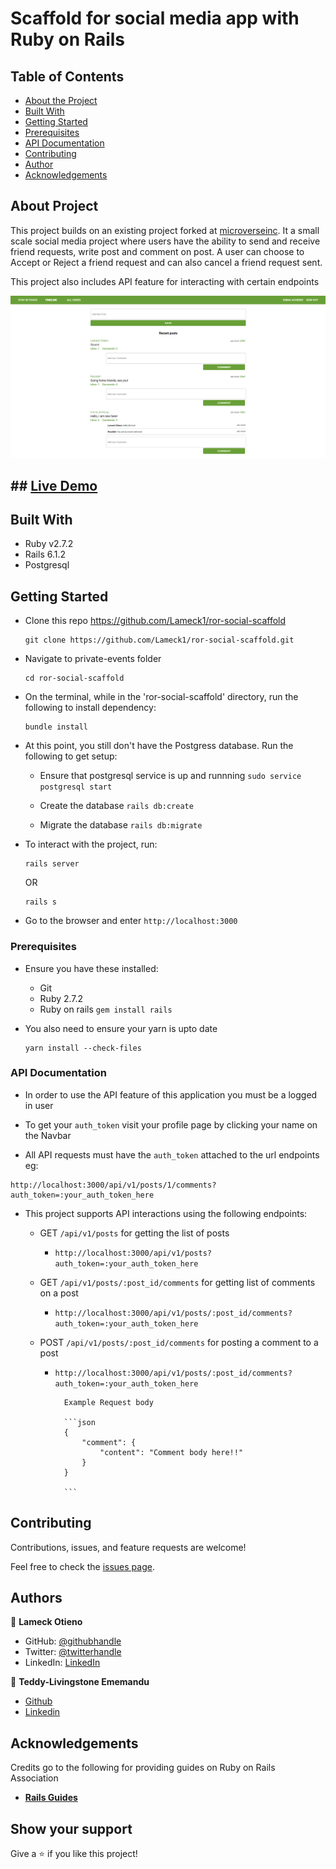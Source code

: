 # Scaffold for social media app with Ruby on Rails

## Table of Contents

- [About the Project](#about-the-project)
- [Built With](#built-with)
- [Getting Started](#getting-started)
- [Prerequisites](#prerequisites)
- [API Documentation](#api-documentation)
- [Contributing](#contributing)
- [Author](#author)
- [Acknowledgements](#acknowledgements)

## About Project

This project builds on an existing project forked at [microverseinc](https://github.com/microverseinc/ror-social-scaffold). It a small scale social media project where users have the ability to send and receive friend requests, write post and comment on post. A user can choose to Accept or Reject a friend request and can also cancel a friend request sent.

This project also includes API feature for interacting with certain endpoints

![screenshot](./timeline.PNG)

## ## [Live Demo](https://ror-social-scaffold.herokuapp.com/)

## Built With

- Ruby v2.7.2
- Rails 6.1.2
- Postgresql

## Getting Started

- Clone this repo https://github.com/Lameck1/ror-social-scaffold
  ```
  git clone https://github.com/Lameck1/ror-social-scaffold.git
  ```
- Navigate to private-events folder
  ```
  cd ror-social-scaffold
  ```
- On the terminal, while in the 'ror-social-scaffold' directory, run the following to install dependency:
  ```
  bundle install
  ```
- At this point, you still don't have the Postgress database. Run the following to get setup:

  - Ensure that postgresql service is up and runnning
    `sudo service postgresql start`
  - Create the database
    `rails db:create`

  - Migrate the database
    `rails db:migrate`

- To interact with the project, run:

  ```
  rails server
  ```

  OR

  ```
  rails s
  ```

- Go to the browser and enter
  `http://localhost:3000`

### Prerequisites

- Ensure you have these installed:

  - Git
  - Ruby 2.7.2
  - Ruby on rails `gem install rails`

- You also need to ensure your yarn is upto date
  ```
  yarn install --check-files
  ```

### API Documentation

- In order to use the API feature of this application you must be a logged in user

- To get your `auth_token` visit your profile page by clicking your name on the Navbar

- All API requests must have the `auth_token` attached to the url endpoints eg:

```
http://localhost:3000/api/v1/posts/1/comments?auth_token=:your_auth_token_here
```

- This project supports API interactions using the following endpoints:

  - GET `/api/v1/posts` for getting the list of posts

    - `http://localhost:3000/api/v1/posts?auth_token=:your_auth_token_here`

  - GET `/api/v1/posts/:post_id/comments` for getting list of comments on a post

    - `http://localhost:3000/api/v1/posts/:post_id/comments?auth_token=:your_auth_token_here`

  - POST `/api/v1/posts/:post_id/comments` for posting a comment to a post

    - `http://localhost:3000/api/v1/posts/:post_id/comments?auth_token=:your_auth_token_here`

            Example Request body

            ```json
            {
                "comment": {
                    "content": "Comment body here!!"
                }
            }

            ```

## Contributing

Contributions, issues, and feature requests are welcome!

Feel free to check the [issues page](https://github.com/Lameck1/ror-social-scaffold/issues).

## Authors

👤 **Lameck Otieno**

- GitHub: [@githubhandle](https://github.com/Lameck1)
- Twitter: [@twitterhandle](https://twitter.com/lameck721)
- LinkedIn: [LinkedIn](https://www.linkedin.com/in/lameck-odhiambo-642b7077/)

👤 **Teddy-Livingstone Ememandu**

- [Github](https://github.com/TedLivist)
- [Linkedin](https://www.linkedin.com/in/tememandu)

## Acknowledgements

Credits go to the following for providing guides on Ruby on Rails Association

- [**Rails Guides**](https://guides.rubyonrails.org/association_basics.html)

## Show your support

Give a ⭐️ if you like this project!
